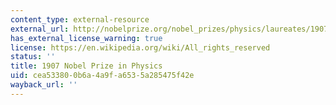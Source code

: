 ```yaml
---
content_type: external-resource
external_url: http://nobelprize.org/nobel_prizes/physics/laureates/1907/
has_external_license_warning: true
license: https://en.wikipedia.org/wiki/All_rights_reserved
status: ''
title: 1907 Nobel Prize in Physics
uid: cea53380-0b6a-4a9f-a653-5a285475f42e
wayback_url: ''
---
```

